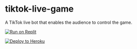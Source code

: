 # tiktok-live-game
A TikTok live bot that enables the audience to control the game.


[![Run on Replit](https://replit.com/badge/github/leon332157/replit-desktop)](https://replit.com/github/EXA-Hub/tiktok-live-game)

<a href="https://heroku.com/deploy?template=https://github.com/EXA-Hub/tiktok-live-game"><img src="https://www.herokucdn.com/deploy/button.svg" alt="Deploy to Heroku"></a>
